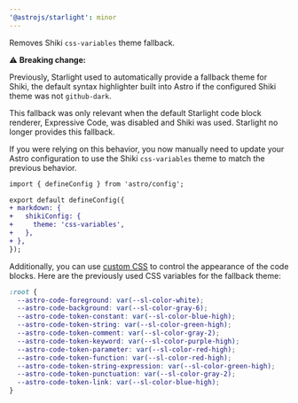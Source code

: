 ```yaml
---
'@astrojs/starlight': minor
---
```


Removes Shiki `css-variables` theme fallback.

⚠️ **Breaking change:**

Previously, Starlight used to automatically provide a fallback theme for Shiki, the default syntax highlighter built into Astro if the configured Shiki theme was not `github-dark`.

This fallback was only relevant when the default Starlight code block renderer, Expressive Code, was disabled and Shiki was used. Starlight no longer provides this fallback.

If you were relying on this behavior, you now manually need to update your Astro configuration to use the Shiki `css-variables` theme to match the previous behavior.

```diff
import { defineConfig } from 'astro/config';

export default defineConfig({
+ markdown: {
+   shikiConfig: {
+     theme: 'css-variables',
+   },
+ },
});
```

Additionally, you can use [custom CSS](https://starlight.astro.build/guides/css-and-tailwind/#custom-css-styles) to control the appearance of the code blocks. Here are the previously used CSS variables for the fallback theme:

```css
:root {
  --astro-code-foreground: var(--sl-color-white);
  --astro-code-background: var(--sl-color-gray-6);
  --astro-code-token-constant: var(--sl-color-blue-high);
  --astro-code-token-string: var(--sl-color-green-high);
  --astro-code-token-comment: var(--sl-color-gray-2);
  --astro-code-token-keyword: var(--sl-color-purple-high);
  --astro-code-token-parameter: var(--sl-color-red-high);
  --astro-code-token-function: var(--sl-color-red-high);
  --astro-code-token-string-expression: var(--sl-color-green-high);
  --astro-code-token-punctuation: var(--sl-color-gray-2);
  --astro-code-token-link: var(--sl-color-blue-high);
}
```
